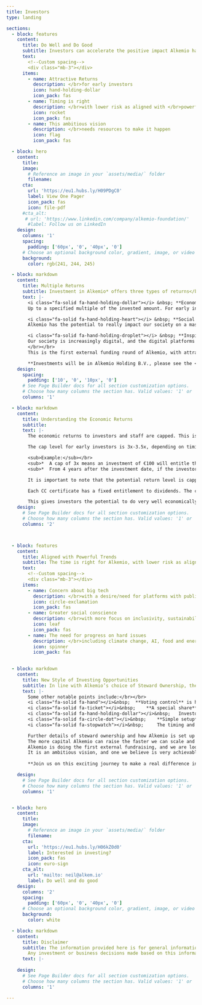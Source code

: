 ```yaml
---
title: Investors
type: landing

sections:
  - block: features
    content:
      title: Do Well and Do Good
      subtitle: Investors can accelerate the positive impact Alkemio has on society</br></br>
      text:      
        <!--Custom spacing-->
        <div class="mb-3"></div>
      items:
        - name: Attractive Returns
          description: </br>for early investors
          icon: hand-holding-dollar
          icon_pack: fas
        - name: Timing is right
          description: </br>with lower risk as aligned with </br>powerful trends in society
          icon: rocket
          icon_pack: fas
        - name: This ambitious vision 
          description: </br>needs resources to make it happen
          icon: flag
          icon_pack: fas

  - block: hero
    content:
      title:
      image:
        # Reference an image in your `assets/media/` folder
        filename:
      cta:
        url: 'https://eu1.hubs.ly/H09PDgC0'
        label: View One Pager
        icon_pack: fas
        icon: file-pdf
      #cta_alt:
       # url: 'https://www.linkedin.com/company/alkemio-foundation/'
        #label: Follow us on LinkedIn
    design:
      columns: '1'
      spacing:
        padding: ['60px', '0', '40px', '0']
      # Choose an optional background color, gradient, image, or video
      background:
        color: rgb(241, 244, 245)

  - block: markdown
    content:
      title: Multiple Returns
      subtitle: Investment in Alkemio* offers three types of returns</br></br>
      text: |-
        <i class="fa-solid fa-hand-holding-dollar"></i> &nbsp; **Economic returns** </br>
        Up to a specified multiple of the invested amount. For early investors that multiple is 3.5x or 3x. 

        <i class="fa-solid fa-hand-holding-heart"></i> &nbsp; **Social returns**</br>
        Alkemio has the potential to really impact our society on a massive scale. It is hard to overstate the potential: much more effective progress on key challenges, collaboration on digital platforms that put societal values first, avoiding duplication of efforts, more inclusivity and engagement across society. 

        <i class="fa-solid fa-hand-holding-droplet"></i> &nbsp; **Inspiration returns**</br>
        Our society is increasingly digital, and the digital platforms are dominated by parties whose interests do not align with society’s interests. This status quo is not a given, and Alkemio is aiming to inspire many more people and organizations to move towards a future where digitalization works for society!
        </br></br>
        This is the first external funding round of Alkemio, with attractive returns for the early investors who help Alkemio to scale and accelerate the impact.

        **Investments will be in Alkemio Holding B.V., please see the <a href="https://alkemio.org/structure/">Structure page</a> for further details.*
    design:
      spacing:
        padding: ['10', '0', '10px', '0']
      # See Page Builder docs for all section customization options.
      # Choose how many columns the section has. Valid values: '1' or '2'.
      columns: '1'

  - block: markdown
    content:
      title: Understanding the Economic Returns
      subtitle:
      text: |-
        The economic returns to investors and staff are capped. This is a core feature of Steward Ownership, to ensure all parties are aligned with the purpose of benefitting society. Excess profits will be used/donated in line with the purpose. For full details of how Alkemio has implemented Steward Ownership legally, please visit our <a href="https://alkemio.org/structure/">Alkemio Group structure</a> overview.

        The cap level for early investors is 3x-3.5x, depending on timing of investment. The full mechanism is described in schedule C of the <a href="./documents/alkemio_holding_shareholders_agreement_v1.1.pdf">Alkemio Holding Shareholders Agreement</a> - with a worked example provided here.

        <sub>Example:</sub></br>
        <sub>*	A cap of 3x means an investment of €100 will entitle that investor to dividends of up to €300</sub></br>
        <sub>*	From 4 years after the investment date, if the investor has not yet received the full E300, the balance (€300 minus cumulative dividends received) will start to accrue at a certain annual rate to be determined. If the balance is €200 after 4 years and the annual rate is 5% the amount of future dividends the investor is entitled to will increase to €210 after 5 years. So the effective cap on total cumulative dividends would have increased to €310, or 3.1x.</sub>

        It is important to note that the potential return level is capped  *at the time of the investment*. This is different for example than when buying shares in a startup - there the maximum potential return is unknown: it depends on how the startup does. 

        Each CC certificate has a fixed entitlement to dividends. The capped return is determined by the number of certificates received. So if an investor puts in €100,000 at a multiple of 3x, and each certificate has a dividend entitlement of €1,000 then the investor receives in total 300 certificates (100,000*3 / 1000). 

        This gives investors the potential to do very well economically while they are also enjoying huge social and inspiration returns.
    design:
      # See Page Builder docs for all section customization options.
      # Choose how many columns the section has. Valid values: '1' or '2'.
      columns: '2'



  - block: features
    content:
      title: Aligned with Powerful Trends
      subtitle: The time is right for Alkemio, with lower risk as aligned with major trends in society</br></br>
      text:       
        <!--Custom spacing-->
        <div class="mb-3"></div>
      items:
        - name: Concern about big tech
          description: </br>with a desire/need for platforms with public values first
          icon: circle-exclamation
          icon_pack: fas
        - name: Greater social conscience
          description: </br>with more focus on inclusivity, sustainability, and a better society for all
          icon: leaf
          icon_pack: fas
        - name: The need for progress on hard issues 
          description: </br>including climate change, AI, food and energy security
          icon: spinner
          icon_pack: fas
          

  - block: markdown
    content:
      title: New Style of Investing Opportunities
      subtitle: In line with Alkemio’s choice of Steward Ownership, there are features of this investment opportunity that differ from those of a typical venture capital backed startup. The capped economic returns, strong social returns and purpose to benefit society have already been mentioned above.</br></br>
      text: |-
        Some other notable points include:</br></br>
        <i class="fa-solid fa-hand"></i>&nbsp;	**Voting control** is held by stewards of the company, not by investors, to ensure decisions are made in line with achieving the long-term purpose </br><br>
        <i class="fa-solid fa-ticket"></i>&nbsp;	**A special share** is held by an independent 3rd party, whose consent is needed for certain key matters related to achieving the purpose. These include a change of the purpose, a sale of the company, etc. </br><br>
        <i class="fa-solid fa-hand-holding-dollar"></i>&nbsp;	Investors should look to expected returns from dividends over the medium-long term, instead of from a company sale. The company is set up to **remain independent**, to build a very successful long-term business focused on the purpose. </br><br>
        <i class="fa-solid fa-circle-dot"></i>&nbsp;	**Simple setup**, with no special shares / setup for founders. </br><br>
        <i class="fa-solid fa-stopwatch"></i>&nbsp;		The timing and process of **raising new funds** can be easier and quicker than for typical VC funded startups. The capped returns and control by stewards mean there is no cap table or voting rights to protect, or valuation to spend lengthy discussions on. </br></br>

        Further details of steward ownership and how Alkemio is set up can be found on the <a href="https://alkemio.org/structure/">group structure overview</a>.
        The more capital Alkemio can raise the faster we can scale and make impact. 
        Alkemio is doing the first external fundraising, and we are looking to build a wider community of backers (people and organizations) who share the vision. 
        It is an ambitious vision, and one we believe is very achievable and worthwhile. 
        
        **Join us on this exciting journey to make a real difference in society!**

    design:
      # See Page Builder docs for all section customization options.
      # Choose how many columns the section has. Valid values: '1' or '2'.
      columns: '1'


  - block: hero
    content:
      title:
      image:
        # Reference an image in your `assets/media/` folder
        filename:
      cta:
        url: 'https://eu1.hubs.ly/H06kZ0d0'
        label: Interested in investing?
        icon_pack: fas
        icon: euro-sign
      cta_alt:
        url: 'mailto: neil@alkem.io'
        label: Do well and do good
    design:
      columns: '2'
      spacing:
        padding: ['60px', '0', '40px', '0']
      # Choose an optional background color, gradient, image, or video
      background:
        color: white

  - block: markdown
    content:
      title: Disclaimer
      subtitle: The information provided here is for general informational purposes only and should not be considered as investment or business advice. </br></br>
        Any investment or business decisions made based on this information are at your own risk.
      text: |-
        
    design:
      # See Page Builder docs for all section customization options.
      # Choose how many columns the section has. Valid values: '1' or '2'.
      columns: '1'

---
```

